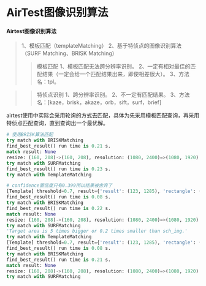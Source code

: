 # AirTest图像识别算法


#### Airtest图像识别算法

> 1、模板匹配（templateMatching）
> 2、基于特侦点的图像识别算法（SURF Matching、BRISK Matching）
> > 模板匹配
> > 1、模板匹配无法跨分辨率识别。
> > 2、一定有相对最佳的匹配结果（一定会给一个匹配结果出来，即使相差很大）。
> > 3、方法名：tpl。

>> 特侦点识别
>> 1、跨分辨率识别。
>> 2、不一定有匹配结果。
>> 3、方法名：[kaze，brisk，akaze，orb，sift，surf，brief]

airtest使用中实际会采用轮询的方式去匹配，具体为先采用模板匹配查询，再采用特侦点匹配查询，直到查询出一个最优解。

```python
# 使用BRISK算法匹配
try match with BRISKMatching
find_best_result() run time is 0.21 s.
match result: None
resize: (160, 208)->(160, 208), resolution: (1080, 2400)=>(1080, 1920)
try match with SURFMatching
find_best_result() run time is 0.23 s.
try match with TemplateMatching

# confidence置信度只有0.399所以结果被舍弃了
[Template] threshold=0.7, result={'result': (123, 1285), 'rectangle': ((43, 1181), (43, 1389), (203, 1389), (203, 1181)), 'confidence': 0.3993876576423645}
find_best_result() run time is 0.08 s.
try match with BRISKMatching
find_best_result() run time is 0.22 s.
match result: None
resize: (160, 208)->(160, 208), resolution: (1080, 2400)=>(1080, 1920)
try match with SURFMatching
'Target area is 5 times bigger or 0.2 times smaller than sch_img.'
try match with TemplateMatching
[Template] threshold=0.7, result={'result': (123, 1285), 'rectangle': ((43, 1181), (43, 1389), (203, 1389), (203, 1181)), 'confidence': 0.3993876576423645}
find_best_result() run time is 0.08 s.
try match with BRISKMatching
find_best_result() run time is 0.21 s.
match result: None
resize: (160, 208)->(160, 208), resolution: (1080, 2400)=>(1080, 1920)
try match with SURFMatching
```
